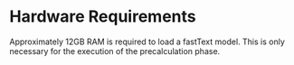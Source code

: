 # Hardware Requirements
Approximately 12GB RAM is required to load a fastText model. This is only necessary for the execution of the precalculation phase.